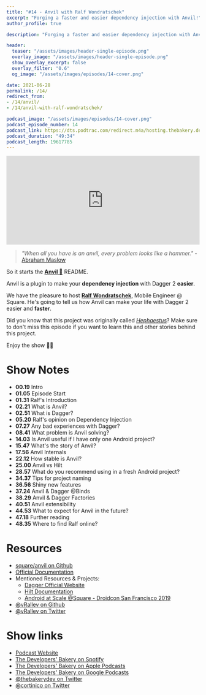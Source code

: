 ```yaml
---
title: "#14 - Anvil with Ralf Wondratschek"
excerpt: "Forging a faster and easier dependency injection with Anvil!"
author_profile: true

description: "Forging a faster and easier dependency injection with Anvil!"

header:
  teaser: "/assets/images/header-single-episode.png"
  overlay_image: "/assets/images/header-single-episode.png"
  show_overlay_excerpt: false
  overlay_filter: "0.6"
  og_image: "/assets/images/episodes/14-cover.png"

date: 2021-06-28
permalink: /14/
redirect_from:
- /14/anvil/
- /14/anvil-with-ralf-wondratschek/

podcast_image: "/assets/images/episodes/14-cover.png"
podcast_episode_number: 14
podcast_link: https://dts.podtrac.com/redirect.m4a/hosting.thebakery.dev/14-thedevelopersbakery-anvil.m4a
podcast_duration: "49:34"
podcast_length: 19617785
---
```


<iframe src="https://open.spotify.com/embed/episode/06yvUIUdpAq8lsP7ynzVS1" width="100%" height="232" frameBorder="0" allowtransparency="true" allow="encrypted-media"></iframe>

> _"When all you have is an anvil, every problem looks like a hammer."_ - [Abraham Maslow](https://en.wikipedia.org/wiki/Law_of_the_instrument)

So it starts the [**Anvil 🔨**](https://github.com/square/anvil) README.

Anvil is a plugin to make your **dependency injection** with Dagger 2 **easier**.

We have the pleasure to host [**Ralf Wondratschek**](https://twitter.com/vRallev), Mobile Engineer @ Square. He's going to tell us how Anvil can make your life with Dagger 2 easier and **faster**. 

Did you know that this project was originally called [_Hephaestus_](https://github.com/square/anvil/issues/12#issuecomment-663291099)? Make sure to don't miss this episode if you want to learn this and other stories behind this project.

Enjoy the show 👨‍🍳

# Show Notes

- **00.19** Intro
- **01.05** Episode Start
- **01.31** Ralf's Introduction
- **02.21** What is Anvil?
- **02.51** What is Dagger?
- **05.20** Ralf's opinion on Dependency Injection
- **07.27** Any bad experiences with Dagger?
- **08.41** What problem is Anvil solving?
- **14.03** Is Anvil useful if I have only one Android project?
- **15.47** What's the story of Anvil?
- **17.56** Anvil Internals
- **22.12** How stable is Anvil?
- **25.00** Anvil vs Hilt
- **28.57** What do you recommend using in a fresh Android project?
- **34.37** Tips for project naming
- **36.56** Shiny new features
- **37.24** Anvil & Dagger @Binds
- **38.29** Anvil & Dagger Factories
- **40.51** Anvil extensibility
- **44.53** What to expect for Anvil in the future?
- **47.18** Further reading
- **48.35** Where to find Ralf online?

# Resources

* <i class="fab fa-github"></i> [square/anvil on Github](https://github.com/square/anvil)
* <i class="fas fa-link"></i> [Official Documentation](https://github.com/square/anvil/blob/main/README.md)
* Mentioned Resources & Projects:
    * <i class="fas fa-link"></i> [Dagger Official Website](https://dagger.dev/)
    * <i class="fab fa-github"></i> [Hilt Documentation](https://dagger.dev/hilt/)
    * <i class="fab fa-youtube"></i> [Android at Scale @Square - Droidcon San Francisco 2019](https://www.droidcon.com/media-detail?video=380843878)
* <i class="fab fa-github"></i> [@vRallev on Github](https://github.com/vRallev)
* <i class="fab fa-twitter"></i> [@vRallev on Twitter](https://twitter.com/vRallev)


# Show links

* <i class="fas fa-link"></i> [Podcast Website](https://thebakery.dev)
* <i class="fab fa-spotify"></i> [The Developers' Bakery on Spotify](https://open.spotify.com/show/4jV6Yoz7D38sZJlYMzJm3k?si=AL3ske_0R_CKlEScMhYhug)
* <i class="fas fa-podcast"></i> [The Developers' Bakery on Apple Podcasts](https://podcasts.apple.com/us/podcast/the-developers-bakery/id1542849034)
* <i class="fab fa-google-play"></i> [The Developers' Bakery on Google Podcasts](https://podcasts.google.com/feed/aHR0cHM6Ly90aGViYWtlcnkuZGV2L3BvZGNhc3QueG1s)
* <i class="fab fa-twitter"></i> [@thebakerydev on Twitter](https://twitter.com/thebakerydev)
* <i class="fab fa-twitter"></i> [@cortinico on Twitter](https://twitter.com/cortinico)
